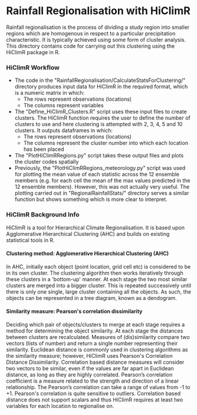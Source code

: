 # Rainfall Regionalisation with HiClimR
Rainfall regionalisation is the process of dividing a study region into smaller regions which are homogenous in respect to a particular precipitation characteristic. It is typically achieved using some form of cluster analysis.
This directory contains code for carrying out this clustering using the HiClimR package in R.   

### HiClimR Workflow
* The code in the "RainfallRegionalisation/CalculateStatsForClustering/" directory produces input data for HiClimR in the required format, which is a numeric matrix in which:
    * The rows represent observations (locations)
    * The columns represent variables
* The "Define_HiClimR_Clusters.R" script uses these input files to create clusters. The HiClimR function requires the user to define the number of clusters to use and here clustering is attempted with 2, 3, 4, 5 and 10 clusters. It outputs dataframes in which:
  * The rows represent observations (locations)
  * The columns represent the cluster number into which each location has been placed
* The "PlotHiClimRRegions.py" script takes these output files and plots the cluster codes spatially
* Previously, the "PlotHiClimRRegions_meteorology.py" script was used for plotting the mean value of each statistic across the 12 ensemble members (e.g. for each cell the mean of the max values predicted in the 12 ensemble members). However, this was not actually very useful. The plotting carried out in "RegionalRainfallStats/" directory serves a similar function but shows something which is more clear to interpret.

<!---
Most of them just put nearly the whole area into one cluster, with one cell or so put into a different cluster. McQuitty method gave more reasonable looking clusters, but substantially different to the Ward's method clusters,
-->

### HiClimR Background Info
HiClimR is a tool for Hierarchical Climate Regionalisation. It is based upon Agglomerative Hierarchical Clustering (AHC) and builds on existing statistical tools in R.  
#### Clustering method: Agglomerative Hierarchical Clustering (AHC)
In AHC, initially each object (point location, grid cell etc) is considered to be in its own cluster. The clustering algorithm then works iteratively through these clusters in a 'bottom-up' manner. At each stage the two most similar clusters are merged into a bigger cluster. This is repeated successively until there is only one single, large cluster containing all the objects. As such, the objects can be represented in a tree diagram, known as a dendogram.

#### Similarity measure: Pearson's correlation dissimilarity
Deciding which pair of objects/clusters to merge at each stage requires a method for determining the object similarity. At each stage the distances between clusters are recalculated. Measures of (dis)similarity compare two vectors (lists of number) and return a single number representing their similarity. Euclidean distance is commonly used in clustering algorithms as the similarity measure; however, HiClimR uses Pearson's Correlation Distance Dissimilarity. Correlation based distance measures will consider two vectors to be similar, even if the values are far apart in Euclidean distance, as long as they are highly correlated. Pearson’s correlation coefficient is a measure related to the strength and direction of a linear relationship. The Pearson’s correlation can take a range of values from -1 to +1. Pearson's correlation is quite sensitive to outliers. Correlation based distance does not support scalars and thus HiClimR requires at least two variables for each location to regionalise on.
